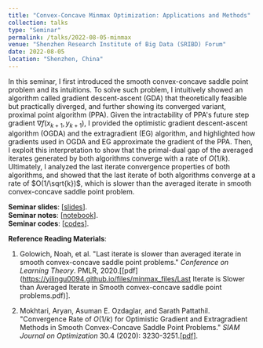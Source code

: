 ```yaml
---
title: "Convex-Concave Minmax Optimization: Applications and Methods"
collection: talks
type: "Seminar"
permalink: /talks/2022-08-05-minmax
venue: "Shenzhen Research Institute of Big Data (SRIBD) Forum"
date: 2022-08-05
location: "Shenzhen, China"
---
```


In this seminar, I first introduced the smooth convex-concave saddle point problem and its intuitions. To solve such problem, I intuitively showed an algorithm called gradient descent-ascent (GDA) that theoretically feasible but practically diverged, and further showing its converged variant, proximal point algorithm (PPA). Given the intractability of PPA's future step gradient $\nabla f(x_{k+1},y_{k+1})$, I provided the optimistic gradient descent-ascent algorithm (OGDA) and the extragradient (EG) algorithm, and highlighted how gradients used in OGDA and EG approximate the gradient of the PPA. Then, I exploit this interpretation to show that the primal-dual gap of the averaged iterates generated by both algorithms converge with a rate of $O(1/k)$. Ultimately, I analyzed the last iterate convergence properties of both algorithms, and showed that the last iterate of both algorithms converge at a rate of $O(1/\sqrt{k})$, which is slower than the averaged iterate in smooth convex-concave saddle point problem.

**Seminar slides**: \[[slides](https://github.com/yilingu0094/yilingu0094.github.io/tree/master/files/minmax_files/minmax_opt_gu.pdf)\].
<br/>
**Seminar notes**: \[[notebook](https://github.com/yilingu0094/yilingu0094.github.io/tree/master/files/minmax_files/notebook_minmax_opt_gu.pdf)\].
<br/>
**Seminar codes**: \[[codes](https://github.com/yilingu0094/yilingu0094.github.io/tree/master/files/minmax_codes)\].

**Reference Reading Materials**:

1. Golowich, Noah, et al. "Last iterate is slower than averaged iterate in smooth convex-concave saddle point problems." *Conference on Learning Theory*. PMLR, 2020.\[[pdf](https://yilingu0094.github.io/files/minmax_files/Last Iterate is Slower than Averaged Iterate in Smooth convex-concave saddle point problems.pdf)\].

2. Mokhtari, Aryan, Asuman E. Ozdaglar, and Sarath Pattathil. "Convergence Rate of $O(1/k)$ for Optimistic Gradient and Extragradient Methods in Smooth Convex-Concave Saddle Point Problems." *SIAM Journal on Optimization* 30.4 (2020): 3230-3251.\[[pdf](https://yilingu0094.github.io/files/minmax_files/19m127375x.pdf)\].
